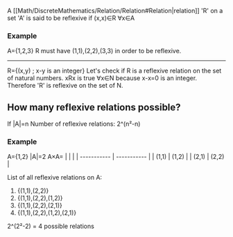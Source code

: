 A [[Math/DiscreteMathematics/Relation/Relation#Relation|relation]] 'R' on a set 'A' is said to be reflexive if (x,x)∈R ∀x∈A

### Example

A={1,2,3}
R must have (1,1),(2,2),(3,3) in order to be reflexive.

---
R={(x,y) ; x-y is an integer}
Let's check if R is a reflexive relation on the set of natural numbers.
xRx is true ∀x∈N because x-x=0 is an integer.
Therefore 'R' is reflexive on the set of N. 

## How many reflexive relations possible?
If |A|=n
Number of reflexive relations: 2^(n²-n)

### Example
A={1,2}
|A|=2
A×A=
| | | 
| ----------- | ----------- | 
| (1,1) | (1,2) | 
| (2,1) | (2,2) |

List of all reflexive relations on A:
1. {(1,1),(2,2)}
2. {(1,1),(2,2),(1,2)}
3. {(1,1),(2,2),(2,1)}
4. {(1,1),(2,2),(1,2),(2,1)}

2^(2²-2)  = 4 possible relations
